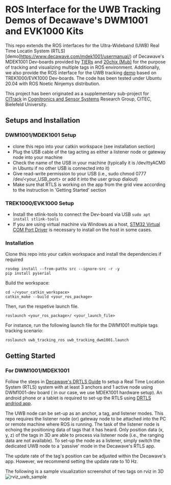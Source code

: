 # ROS Interface for the UWB Tracking Demos of Decawave's DWM1001 and EVK1000 Kits

This repo extends the ROS interfaces for the Ultra-Wideband (UWB) Real Time Locatin System (RTLS) [demo]https://www.decawave.com/mdek1001/usermanual/) of Decawave's MDEK1001 Dev-boards provided by [TIERs](https://github.com/TIERS/ros-dwm1001-uwb-localization.git) and [20chix (Mub)](https://github.com/20chix/dwm1001_ros.git) for the purpose of tracking and visualizing multiple tags in ROS environment. Additionally, we also provide the ROS interface for the UWB tracking [demo](https://www.decawave.com/wp-content/uploads/2018/09/trek1000_user_manual.pdf) based on TREK1000/EVK1000 Dev-boards. The code has been tested under Ubuntu 20.04 with ROS Noetic Ninjemys distribution. 

This project has been originated as a supplementary sub-project for [CITrack](https://cit-ec.de/en/ks/projects/citrack) in [Cognitronics and Sensor Systems](https://www.cit-ec.de/en/ks) Research Group, CITEC, Bielefeld University.


## Setups and Installation
### DWM1001/MDEK1001 Setup
- clone this repo into your catkin workspace (see installation section)
- Plug the USB cable of the tag acting as either a listener node or gateway node into your machine
- Check the name of the USB in your machine (typically it is /dev/ttyACM0 in Ubuntu if no other USB is connected into it)
- Give read-write permission to your USB (i.e., sudo chmod 0777 /dev/<your_USB_port> or add it into the user group dialout)
- Make sure that RTLS is working on the app from the grid view according to the instruction in 'Getting Started' section 

### TREK1000/EVK1000 Setup
- Install the stlink-tools to connect the Dev-board via USB ``` sudo apt install stlink-tools ```
- If you are using virtual machine via Windows as a host, [STM32 Virtual COM Port Driver](https://www.st.com/en/development-tools/stsw-stm32102.html) is necessary to install on the host in some cases.

### Installation

Clone this repo into your catkin workspace and install the dependencies if required 
```
rosdep install --from-paths src --ignore-src -r -y
pip install pyserial
```

Build the workspace:
```
cd ~/<your_catkin_workspace>
catkin_make --build <your_ros_package>
```
Then, run the respetive launch file.
```
roslaunch <your_ros_package>/ <your_launch_file>
```

For instance, run the following launch file for the DWM1001 multiple tags tracking scenario:
```
roslaunch uwb_tracking_ros uwb_tracking_dwm1001.launch
```


## Getting Started
### For DWM1001/MDEK1001 
Follow the steps in [Decawave's DRTLS Guide](https://www.decawave.com/mdek1001/quickstart/) to setup a Real Time Location System (RTLS) system with at least 3 anchors and 1 active node using DWM1001-dev board ( in our case, we use MDEK1001 hardware setup). An android phone or a tablet is required to set-up the RTLS using [DRTLS andriod app](https://www.decawave.com/product/dwm1001-development-board/). 

The UWB node can be set-up as an anchor, a tag, and listener modes. This repo requires the listener node (or) gateway node to be attached into the PC or remote machine where ROS is running. The task of the listener node is echoing the positioning data of tags that it has heard. Only position data (x, y, z) of the tags in 3D are able to process via listener node (i.e., the ranging data are not available). To set-up the node as a listener, simply switch the dedicated UWB node to a 'passive' mode in the Decawave's RTLS app. 

The update rate of the tag's position can be adjusted within the Decawave's app. However, we recommend setting the update rate to 10 Hz.

The following is a sample visualization screenshot of two tags on rviz in 3D
![rviz_uwb_sample](https://user-images.githubusercontent.com/18302290/144410317-1d5b5a1f-3058-487b-b583-408133118df7.JPG)

